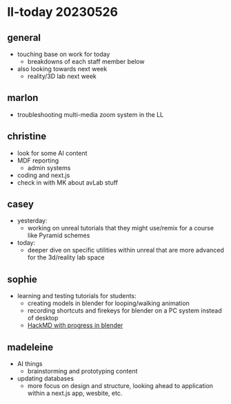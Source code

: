 # ll-today 20230526


## general 
* touching base on work for today 
    * breakdowns of each staff member below 
* also looking towards next week 
    * reality/3D lab next week 

## marlon 
* troubleshooting multi-media zoom system in the LL

## christine 
* look for some AI content
* MDF reporting 
    * admin systems 
* coding and next.js 
* check in with MK about avLab stuff

## casey 
* yesterday: 
    * working on unreal tutorials that they might use/remix for a course like Pyramid schemes 
* today: 
    * deeper dive on specific utilities within unreal that are more advanced for the 3d/reality lab space

## sophie 
* learning and testing tutorials for students: 
    * creating models in blender for looping/walking animation
    * recording shortcuts and firekeys for blender on a PC system instead of desktop 
    * [HackMD with progress in blender](https://hackmd.io/m4nJan0iT_6pchRIT2US4g?both)

## madeleine
* AI things
    * brainstorming and prototyping content
* updating databases
    * more focus on design and structure, looking ahead to application within a next.js app, wesbite, etc. 